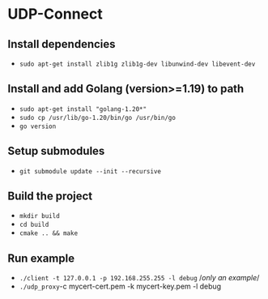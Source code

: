 # UDP-Connect

## Install dependencies
  - `sudo apt-get install zlib1g zlib1g-dev libunwind-dev libevent-dev`

## Install and add Golang (version>=1.19) to path
  - `sudo apt-get install "golang-1.20*"`
  - `sudo cp /usr/lib/go-1.20/bin/go /usr/bin/go`
  - `go version`

## Setup submodules
  - `git submodule update --init --recursive`

## Build the project
  - `mkdir build`
  - `cd build`
  - `cmake .. && make`

## Run example
  - `./client -t 127.0.0.1 -p 192.168.255.255 -l debug`  /*only an example*/
  - `./udp_proxy`-c mycert-cert.pem -k mycert-key.pem -l debug
